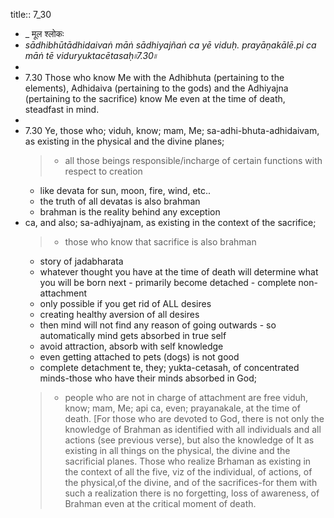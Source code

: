 title:: 7_30

- _ मूल श्लोकः
- _sādhibhūtādhidaivaṅ māṅ sādhiyajñaṅ ca yē viduḥ._
  _prayāṇakālē.pi ca māṅ tē viduryuktacētasaḥ৷৷7.30৷৷_
-
- 7.30 Those who know Me with the Adhibhuta (pertaining to the elements), Adhidaiva (pertaining to the gods) and the Adhiyajna (pertaining to the sacrifice) know Me even at the time of death, steadfast in mind.
-
- 7.30 Ye, those who;
   viduh, know;
   mam, Me;
   sa-adhi-bhuta-adhidaivam, as existing in the physical and the divine planes;
  > * all those beings responsible/incharge of certain functions with respect to creation
  * like devata for sun, moon, fire, wind, etc..
  * the truth of all devatas is also brahman
  * brahman is the reality behind any exception
- ca, and also;
   sa-adhiyajnam, as existing in the context of the sacrifice;
  > * those who know that sacrifice is also brahman
  * story of jadabharata
  * whatever thought you have at the time of death will determine what you will be born next - primarily become detached - complete non-attachment
  * only possible if you get rid of ALL desires
  * creating healthy aversion of all desires
  * then mind will not find any reason of going outwards - so automatically mind gets absorbed in true self
  * avoid attraction, absorb with self knowledge
  * even getting attached to pets (dogs) is not good
  * complete detachment
   te, they;
   yukta-cetasah, of concentrated minds-those who have their minds absorbed in God;
  > * people who are not in charge of attachment are free
   viduh, know;
   mam, Me;
   api ca, even;
   prayanakale, at the time of death. [For those who are devoted to God, there is not only the knowledge of Brahman as identified with all individuals and all actions (see previous verse), but also the knowledge of It as existing in all things on the physical, the divine and the sacrificial planes. Those who realize Brhaman as existing in the context of all the five, viz of the individual, of actions, of the physical,of the divine, and of the sacrifices-for them with such a realization there is no forgetting, loss of awareness, of Brahman even at the critical moment of death.